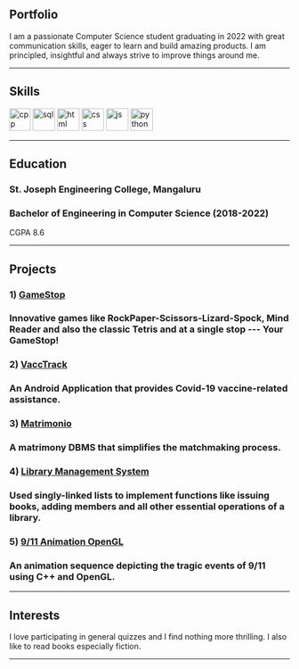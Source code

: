 ## Portfolio

I am a passionate Computer Science student graduating in 2022 with great communication
skills, eager to learn and build amazing products. I am principled, insightful and always
strive to improve things around me.

---

## Skills

<p align='left'>
  <img src="https://upload.wikimedia.org/wikipedia/commons/1/18/ISO_C%2B%2B_Logo.svg" alt="cpp" width="38" height="40">
  <img src="https://upload.wikimedia.org/wikipedia/commons/9/94/Sql-icon.svg" alt="sql" height="40">
  <img src="https://upload.wikimedia.org/wikipedia/commons/thumb/6/61/HTML5_logo_and_wordmark.svg/2048px-HTML5_logo_and_wordmark.svg.png" alt="html"  height="40">
  <img src='https://upload.wikimedia.org/wikipedia/commons/thumb/d/d5/CSS3_logo_and_wordmark.svg/1200px-CSS3_logo_and_wordmark.svg.png' alt="css" height="40">
  <img src='https://upload.wikimedia.org/wikipedia/commons/6/6a/JavaScript-logo.png' height='40' width='auto' alt="js">
  <img src="https://upload.wikimedia.org/wikipedia/commons/c/c3/Python-logo-notext.svg" alt="python" width="40" height="40">
  

</p>

---


## Education

### **St. Joseph Engineering College, Mangaluru**
### Bachelor of Engineering in Computer Science (2018-2022)
CGPA 8.6

---
## Projects
### 1) <a href="https://your-game-stop.netlify.app/"> GameStop </a>
### Innovative games like RockPaper-Scissors-Lizard-Spock, Mind Reader and also the classic Tetris and at a single stop --- Your GameStop!
### 2) <a href="">VaccTrack</a>
### An Android Application that provides Covid-19 vaccine-related assistance.
### 3) <a href="">Matrimonio</a>
### A matrimony DBMS that simplifies the matchmaking process.
### 4) <a href="">Library Management System</a>
### Used singly-linked lists to implement functions like issuing books, adding members and all other essential operations of a library.
### 5) <a href="">9/11 Animation OpenGL</a>
### An animation sequence depicting the tragic events of 9/11 using C++ and OpenGL.

---  
                                                                                                                     
## Interests
I love participating in general quizzes and I find nothing more thrilling. I also like to read books especially fiction.

---
